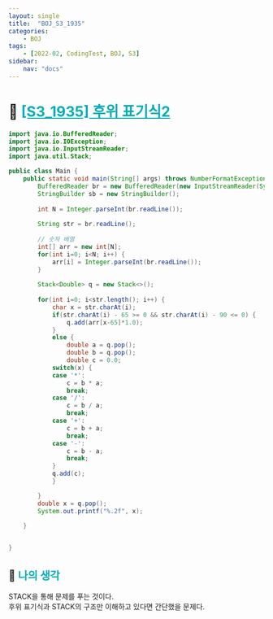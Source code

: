 ```yaml
---
layout: single
title:  "BOJ_S3_1935"
categories: 
    - BOJ
tags: 
    - [2022-02, CodingTest, BOJ, S3]
sidebar:
    nav: "docs"
---
```


# 📁 <b><a style="color:#00adb5" href="https://www.acmicpc.net/problem/1935" target=_blank>[S3_1935] 후위 표기식2</a></b>

```java
import java.io.BufferedReader;
import java.io.IOException;
import java.io.InputStreamReader;
import java.util.Stack;

public class Main {
	public static void main(String[] args) throws NumberFormatException, IOException {
		BufferedReader br = new BufferedReader(new InputStreamReader(System.in));
		StringBuilder sb = new StringBuilder();
		
		int N = Integer.parseInt(br.readLine());
		
		String str = br.readLine();
		
		// 숫자 배열
		int[] arr = new int[N];
		for(int i=0; i<N; i++) {
			arr[i] = Integer.parseInt(br.readLine());
		}
		
		Stack<Double> q = new Stack<>();
		
		for(int i=0; i<str.length(); i++) {
			char x = str.charAt(i);
			if(str.charAt(i) - 65 >= 0 && str.charAt(i) - 90 <= 0) {
				q.add(arr[x-65]*1.0);
			}
			else {			
				double a = q.pop();
				double b = q.pop();
				double c = 0.0;
			switch(x) {
			case '*':
				c = b * a;
				break;
			case '/':
				c = b / a;
				break;
			case '+':
				c = b + a;
				break;
			case '-':
				c = b - a;
				break;
			}
			q.add(c);
			}

		}
		double x = q.pop();
		System.out.printf("%.2f", x);
		
	} 


}

```

## 🤔 <b><a style="color:#00adb5">나의 생각</a></b>
STACK을 통해 문제를 푸는 것이다.<br>
후위 표기식과 STACK의 구조만 이해하고 있다면 간단했을 문제다.